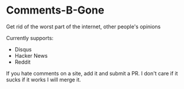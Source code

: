 Comments-B-Gone
===============

Get rid of the worst part of the internet, other people's opinions

Currently supports:
* Disqus
* Hacker News
* Reddit

If you hate comments on a site, add it and submit a PR. I don't care if it
sucks if it works I will merge it.
